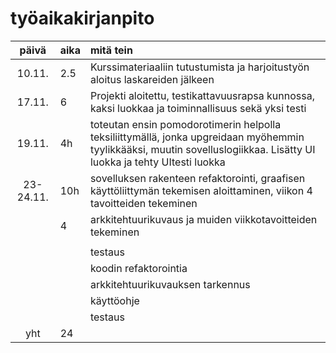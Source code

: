 # työaikakirjanpito

| päivä | aika | mitä tein  |
| :----:|:-----| :-----|
| 10.11.| 2.5  | Kurssimateriaaliin tutustumista ja harjoitustyön aloitus laskareiden jälkeen |
|  17.11.     |6      |Projekti aloitettu, testikattavuusrapsa kunnossa, kaksi luokkaa ja toiminnallisuus sekä yksi testi  |
|  19.11.     |4h      | toteutan ensin pomodorotimerin helpolla teksiliittymällä, jonka upgreidaan myöhemmin tyylikkääksi, muutin sovelluslogiikkaa. Lisätty UI luokka ja tehty UItesti luokka |
|   23-24.11.    | 10h     | sovelluksen rakenteen refaktorointi, graafisen käyttöliittymän tekemisen aloittaminen, viikon 4 tavoitteiden tekeminen |
|       |  4    | arkkitehtuurikuvaus ja muiden viikkotavoitteiden tekeminen  |
|       |      |  |
|       |      | testaus |
|       |      | koodin refaktorointia |
|       |      | arkkitehtuurikuvauksen tarkennus |
|       |      | käyttöohje |
|       |      | testaus |
| yht   |   24   | | 
